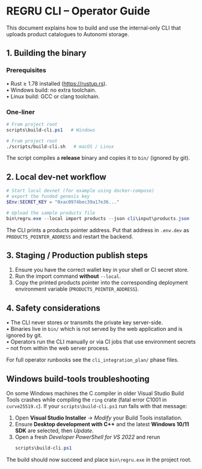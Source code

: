 # REGRU CLI – Operator Guide

This document explains how to build and use the internal‐only CLI that uploads product catalogues to Autonomi storage.

## 1. Building the binary

### Prerequisites
• Rust ≥ 1.78 installed (https://rustup.rs).  
• Windows build: no extra toolchain.  
• Linux build: GCC or clang toolchain.

### One-liner
```powershell
# From project root
scripts\build-cli.ps1   # Windows
```
```bash
# From project root
./scripts/build-cli.sh   # macOS / Linux
```
The script compiles a **release** binary and copies it to `bin/` (ignored by git).

## 2. Local dev-net workflow
```powershell
# Start local devnet (for example using docker-compose)
# export the funded genesis key
$Env:SECRET_KEY = "0xac0974bec39a17e36..."

# Upload the sample products file
bin\regru.exe --local import products --json cli\input\products.json
```
The CLI prints a products pointer address.  Put that address in `.env.dev` as `PRODUCTS_POINTER_ADDRESS` and restart the backend.

## 3. Staging / Production publish steps
1. Ensure you have the correct wallet key in your shell or CI secret store.  
2. Run the import command **without** `--local`.  
3. Copy the printed products pointer into the corresponding deployment environment variable (`PRODUCTS_POINTER_ADDRESS`).

## 4. Safety considerations
• The CLI never stores or transmits the private key server-side.  
• Binaries live in `bin/` which is not served by the web application and is ignored by git.  
• Operators run the CLI manually or via CI jobs that use environment secrets – not from within the web server process.

For full operator runbooks see the `cli_integration_plan/` phase files. 

## Windows build-tools troubleshooting
On some Windows machines the C compiler in older Visual Studio Build Tools crashes while compiling the `ring` crate (fatal error C1001 in `curve25519.c`).  If your `scripts\build-cli.ps1` run fails with that message:

1. Open **Visual Studio Installer** → *Modify* your Build Tools installation.  
2. Ensure **Desktop development with C++** and the latest **Windows 10/11 SDK** are selected, then *Update*.  
3. Open a fresh *Developer PowerShell for VS 2022* and rerun
   ```powershell
   scripts\build-cli.ps1
   ```

The build should now succeed and place `bin\regru.exe` in the project root. 